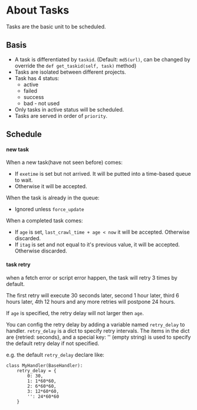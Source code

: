 About Tasks
===========

Tasks are the basic unit to be scheduled.

Basis
-----

* A task is differentiated by `taskid`. (Default: `md5(url)`, can be changed by override the `def get_taskid(self, task)` method)
* Tasks are isolated between different projects.
* Task has 4 status:
    - active
    - failed
    - success
    - bad - not used
* Only tasks in active status will be scheduled.
* Tasks are served in order of `priority`.

Schedule
--------

#### new task

When a new task(have not seen before) comes:

* If `exetime` is set but not arrived. It will be putted into a time-based queue to wait.
* Otherwise it will be accepted.

When the task is already in the queue:

* Ignored unless `force_update`

When a completed task comes:

* If `age` is set, `last_crawl_time + age < now` it will be accepted. Otherwise discarded.
* If `itag` is set and not equal to it's previous value, it will be accepted. Otherwise discarded.


#### task retry

when a fetch error or script error happen, the task will retry 3 times by default.

The first retry will execute 30 seconds later, second 1 hour later, third 6 hours later, 4th 12 hours and any more retries will postpone 24 hours.

If `age` is specified, the retry delay will not larger then `age`.

You can config the retry delay by adding a variable named `retry_delay` to handler. `retry_delay` is a dict to specify retry intervals. The items in the dict are {retried: seconds}, and a special key: '' (empty string) is used to specify the default retry delay if not specified.

e.g. the default `retry_delay` declare like:


```
class MyHandler(BaseHandler):
    retry_delay = {
        0: 30,
        1: 1*60*60,
        2: 6*60*60,
        3: 12*60*60,
        '': 24*60*60
    }
```
